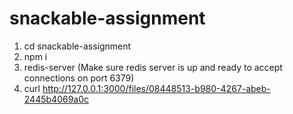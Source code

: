 # snackable-assignment
1. cd snackable-assignment
2. npm i
3. redis-server (Make sure redis server is up and ready to accept connections on port 6379) 
4. curl http://127.0.0.1:3000/files/08448513-b980-4267-abeb-2445b4069a0c 